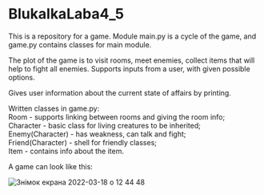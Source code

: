 # BlukalkaLaba4_5
This is a repository for a game.
Module main.py is a cycle of the game, and game.py contains classes for main module.

The plot of the game is to visit rooms, meet enemies, collect items that will help to fight all enemies.
Supports inputs from a user, with given possible options.

Gives user information about the current state of affairs by printing.

Written classes in game.py:                 
    Room -  supports linking between rooms and giving the room info;                              
    Character - basic class for living creatures to be inherited;               
    Enemy(Character) - has weakness, can talk and fight;            
    Friend(Character) -  shell for friendly classes;                
    Item - contains info about the item.                

A game can look like this:                  


![Знімок екрана 2022-03-18 о 12 44 48](https://user-images.githubusercontent.com/92575094/158989149-41ad6665-593b-4996-9ad5-ef2c8a0a53a6.png)


